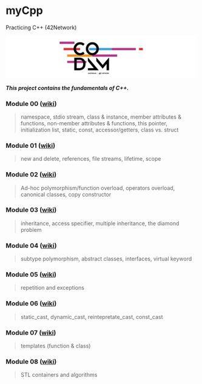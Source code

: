 # myCpp
Practicing C++ (42Network)



[![Logo](https://github.com/qingqingqingli/readme_images/blob/master/codam_logo_1.png)](https://www.codam.nl/en/studying-at-codam)

***This project contains the fundamentals of C++.***

### Module 00 ([wiki](https://github.com/SwenneHacks/myCpp/blob/main/subjects/2021/en.subject%20(0).pdf)) 

> namespace, stdio stream, class & instance, member attributes & functions, non-member attributes & functions, this pointer, initialization list, static, const, accessor/getters, class vs. struct

### Module 01 ([wiki](https://github.com/SwenneHacks/myCpp/blob/main/subjects/2021/en.subject%20(1).pdf))

> new and delete, references, file streams, lifetime, scope

### Module 02 ([wiki](https://github.com/SwenneHacks/myCpp/blob/main/subjects/2021/en.subject%20(2).pdf))

> Ad-hoc polymorphism/function overload, operators overload, canonical classes, copy constructor

### Module 03 ([wiki](https://github.com/SwenneHacks/myCpp/blob/main/subjects/2021/en.subject%20(3).pdf))

> inheritance, access specifier, multiple inheritance, the diamond problem

### Module 04 ([wiki](https://github.com/SwenneHacks/myCpp/blob/main/subjects/2021/en.subject%20(4).pdf))

> subtype polymorphism, abstract classes, interfaces, virtual keyword

### Module 05 ([wiki](https://github.com/SwenneHacks/myCpp/blob/main/subjects/2021/en.subject%20(5).pdf))

> repetition and exceptions

### Module 06 ([wiki](https://github.com/SwenneHacks/myCpp/blob/main/subjects/2021/en.subject%20(6).pdf))

> static_cast, dynamic_cast, reintepretate_cast, const_cast

### Module 07 ([wiki](https://github.com/SwenneHacks/myCpp/blob/main/subjects/2021/en.subject%20(7).pdf))

> templates (function & class)

### Module 08 ([wiki](https://github.com/SwenneHacks/myCpp/blob/main/subjects/2021/en.subject%20(8).pdf))

> STL containers and algorithms
